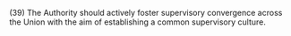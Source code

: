 (39) The Authority should actively foster supervisory convergence across the Union with the aim of establishing a common supervisory culture.
